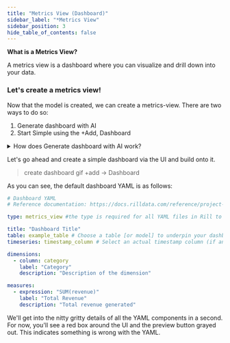 ```yaml
---
title: "Metrics View (Dashboard)"
sidebar_label: "*Metrics View"
sidebar_position: 3
hide_table_of_contents: false
---
```


**What is a Metrics View?**

A metrics view is a dashboard where you can visualize and drill down into your data.

### Let's create a metrics view!

Now that the model is created, we can create a metrics-view. There are two ways to do so:
1. Generate dashboard with AI
2. Start Simple using the +Add, Dashboard 

<details>
  <summary>How does Generate dashboard with AI work?</summary>
  
    We send a set of YAML and project files to GPT-4o to suggest the dimensions, measures, and various other key pairs for your dashboard. 
</details>

Let's go ahead and create a simple dashboard via the UI and build onto it. 
> create dashboard gif +add -> Dashboard

As you can see, the default dashboard YAML is as follows:

```yaml
# Dashboard YAML
# Reference documentation: https://docs.rilldata.com/reference/project-files/dashboards

type: metrics_view #the type is required for all YAML files in Rill to define the type

title: "Dashboard Title"
table: example_table # Choose a table [or model] to underpin your dashboard / 
timeseries: timestamp_column # Select an actual timestamp column (if any) from your table

dimensions:
  - column: category
    label: "Category"
    description: "Description of the dimension"

measures:
  - expression: "SUM(revenue)"
    label: "Total Revenue"
    description: "Total revenue generated"

```
We'll get into the nitty gritty details of all the YAML components in a second.
For now, you'll see a red box around the UI and the preview button grayed out. This indicates something is wrong with the YAML. 